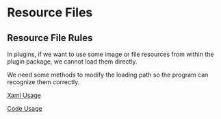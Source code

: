 # Resource Files

## Resource File Rules

In plugins, if we want to use some image or file resources from within the plugin package, we cannot load them directly.

We need some methods to modify the loading path so the program can recognize them correctly.

[Xaml Usage](/plugin/msplugin.html#在-xaml-中使用)

[Code Usage](/plugin/msplugin.html#代码中使用)
